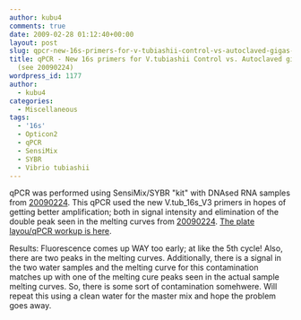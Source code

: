 ```yaml
---
author: kubu4
comments: true
date: 2009-02-28 01:12:40+00:00
layout: post
slug: qpcr-new-16s-primers-for-v-tubiashii-control-vs-autoclaved-gigas-samples-see-20090224
title: qPCR - New 16s primers for V.tubiashii Control vs. Autoclaved gigas samples
  (see 20090224)
wordpress_id: 1177
author:
  - kubu4
categories:
  - Miscellaneous
tags:
  - '16s'
  - Opticon2
  - qPCR
  - SensiMix
  - SYBR
  - Vibrio tubiashii
---
```


qPCR was performed using SensiMix/SYBR "kit" with DNAsed RNA samples from [20090224](/Sam%27s+Working+Notebook+Jan-May+2009#sjw20090224). This qPCR used the new V.tub_16s_V3 primers in hopes of getting better amplification; both in signal intensity and elimination of the double peak seen in the melting curves from [20090224](/Sam%27s+Working+Notebook+Jan-May+2009#sjw20090224). [The plate layou/qPCR workup is here](https://eagle.fish.washington.edu/Arabidopsis/Notebook%20Workup%20Files/20090227-1.jpg).

Results: Fluorescence comes up WAY too early; at like the 5th cycle! Also, there are two peaks in the melting curves. Additionally, there is a signal in the two water samples and the melting curve for this contamination matches up with one of the melting cure peaks seen in the actual sample melting curves. So, there is some sort of contamination somehwere. Will repeat this using a clean water for the master mix and hope the problem goes away.
